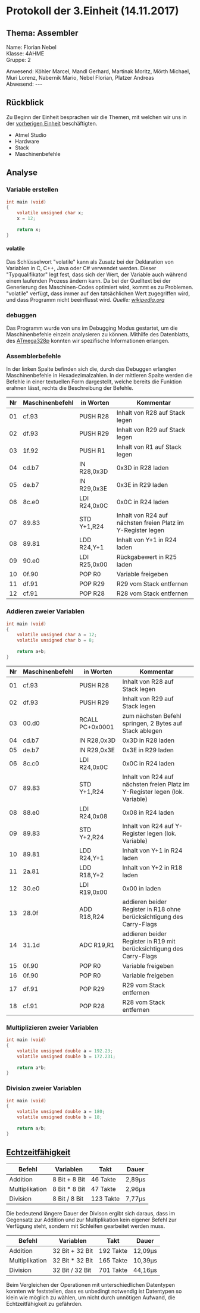 # Protokoll der 3.Einheit (14.11.2017)

## Thema: Assembler

Name:     Florian Nebel  
Klasse:   4AHME  
Gruppe:   2  

Anwesend: Köhler Marcel, Mandl Gerhard, Martinak Moritz, Mörth Michael, Muri Lorenz, Nabernik Mario, Nebel Florian, Platzer Andreas  
Abwesend: ---

## Rückblick

Zu Beginn der Einheit besprachen wir die Themen, mit welchen wir uns in der [vorherigen Einheit](https://github.com/HTLMechatronics/m14-la1-sx/blob/nebflm14/nebflm14/Protokoll2.md) beschäftigten.
* Atmel Studio
* Hardware
* Stack
* Maschinenbefehle

## Analyse
### Variable erstellen
```c
int main (void)
{
	volatile unsigned char x;
	x = 12;
	
	return x;
}
```

#### volatile
Das Schlüsselwort "volatile" kann als Zusatz bei der Deklaration von Variablen in C, C++, Java oder C# verwendet werden. Dieser "Typqualifikator" legt fest, dass sich der Wert, der Variable auch während einem laufenden Prozess ändern kann. Da bei der Quelltext bei der Generierung des Maschinen-Codes optimiert wird, kommt es zu Problemen. "volatile" verfügt, dass immer auf den tatsächlichen Wert zugegriffen wird, und dass Programm nicht beeinflusst wird.
*Quelle: [wikipedia.org](https://de.wikipedia.org/wiki/Volatile_(Informatik))*

### debuggen
Das Programm wurde von uns im Debugging Modus gestartet, um die Maschinenbefehle einzeln analysieren zu können. Mithilfe des Datenblatts, des [ATmega328p](http://www.atmel.com/Images/Atmel-42735-8-bit-AVR-Microcontroller-ATmega328-328P_Datasheet.pdf) konnten wir spezifische Informationen erlangen.

### Assemblerbefehle
In der linken Spalte befinden sich die, durch das Debuggen erlangten Maschinenbefehle in Hexadezimalzahlen. In der mittleren Spalte werden die Befehle in einer textuellen Form dargestellt, welche bereits die Funktion erahnen lässt, rechts die Beschreibung der Befehle.  

| Nr | Maschinenbefehl | in Worten | Kommentar |
| -- | --------------- | --------- | --------- |
| 01 | cf.93 | PUSH R28 | Inhalt von R28 auf Stack legen |
| 02 | df.93 | PUSH R29 | Inhalt von R29 auf Stack legen |
| 03 | 1f.92 | PUSH R1 | Inhalt von R1 auf Stack legen |
| 04 | cd.b7 | IN R28,0x3D | 0x3D in R28 laden |
| 05 | de.b7 | IN R29,0x3E | 0x3E in R29 laden |
| 06 | 8c.e0 | LDI R24,0x0C | 0x0C in R24 laden |
| 07 | 89.83 | STD Y+1,R24 | Inhalt von R24 auf nächsten freien Platz im Y-Register legen |
| 08 | 89.81 | LDD R24,Y+1 | Inhalt von Y+1 in R24 laden |
| 09 | 90.e0 | LDI R25,0x00 | Rückgabewert in R25 laden |
| 10 | 0f.90 | POP R0 | Variable freigeben |
| 11 | df.91 | POP R29 | R29 vom Stack entfernen |
| 12 | cf.91 | POP R28 | R28 vom Stack entfernen |

### Addieren zweier Variablen
```c
int main (void)
{
	volatile unsigned char a = 12;
	volatile unsigned char b = 8;
	
	return a+b;
}
```
  
| Nr | Maschinenbefehl | in Worten | Kommentar |
| -- | ------------------------------- | --------- | --------- |
01 | cf.93 | PUSH R28 | Inhalt von R28 auf Stack legen
02 | df.93 | PUSH R29 | Inhalt von R29 auf Stack legen
03 | 00.d0 | RCALL PC+0x0001 | zum nächsten Befehl springen, 2 Bytes auf Stack ablegen
04 | cd.b7 | IN R28,0x3D | 0x3D in R28 laden
05 | de.b7 | IN R29,0x3E | 0x3E in R29 laden
06 | 8c.c0 | LDI R24,0x0C | 0x0C in R24 laden
07 | 89.83 | STD Y+1,R24 | Inhalt von R24 auf nächsten freien Platz im Y-Register legen (lok. Variable)
08 | 88.e0 | LDI R24,0x08 | 0x08 in R24 laden
09 | 89.83 | STD Y+2,R24 | Inhalt von R24 auf Y-Register legen (lok. Variable)
10 | 89.81 | LDD R24,Y+1 | Inhalt von Y+1 in R24 laden
11 | 2a.81 | LDD R18,Y+2 | Inhalt von Y+2 in R18 laden
12 | 30.e0 | LDI R19,0x00 | 0x00 in laden
13 | 28.0f | ADD R18,R24 | addieren beider Register in R18 ohne berücksichtigung des Carry-Flags
14 | 31.1d | ADC R19,R1 | addieren beider Register in R19 mit berücksichtigung des Carry-Flags
15 | 0f.90 | POP R0 | Variable freigeben
16 | 0f.90 | POP R0 | Variable freigeben
17 | df.91 | POP R29 | R29 vom Stack entfernen
18 | cf.91 | POP R28 | R28 vom Stack entfernen


### Multiplizieren zweier Variablen
```c
int main (void)
{
	volatile unsigned double a = 192.23;
	volatile unsigned double b = 172.231;
	
	return a*b;
}
```
### Division zweier Variablen
```c
int main (void)
{
	volatile unsigned double a = 180;
	volatile unsigned double b = 18;
	
	return a/b;
}
```

## [Echtzeitfähigkeit](https://de.wikipedia.org/wiki/Echtzeitsystem)  

Befehl | Variablen | Takt | Dauer
------ | --------- | ---- | -----
Addition | 8 Bit + 8 Bit | 46 Takte | 2,89µs
Multiplikation | 8 Bit * 8 Bit | 47 Takte | 2,96µs
Division | 8 Bit / 8 Bit | 123 Takte | 7,77µs
  
Die bedeutend längere Dauer der Divison ergibt sich daraus, dass im Gegensatz zur Addition und zur Multiplikation kein eigener Befehl zur Verfügung steht, sondern mit Schleifen gearbeitet werden muss.  


Befehl | Variablen | Takt | Dauer
------ | --------- | ---- | -----
Addition | 32 Bit + 32 Bit | 192 Takte | 12,09µs
Multiplikation | 32 Bit * 32 Bit | 165 Takte| 10,39µs
Division | 32 Bit / 32 Bit | 701 Takte | 44,16µs
  
Beim Vergleichen der Operationen mit unterschiedlichen Datentypen konnten wir feststellen, dass es unbedingt notwendig ist Datentypen so klein wie möglich zu wählen, um nicht durch unnötigen Aufwand, die Echtzeitfähigkeit zu gefährden.
